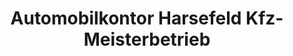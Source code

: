 ---
title: "Automobilkontor Harsefeld Kfz-Meisterbetrieb"
url: /harsefeld/automobilkontor-harsefeld-kfz-meisterbetrieb/
shop: Autowerkstatt
---